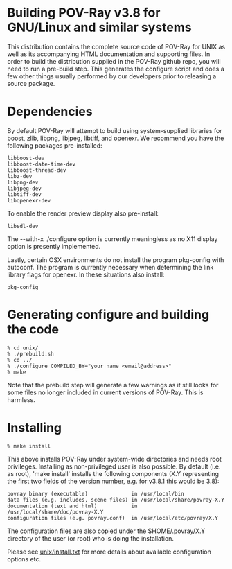 Building POV-Ray v3.8 for GNU/Linux and similar systems
=======================================================

This distribution contains the complete source code of POV-Ray for UNIX
as well as its accompanying HTML documentation and supporting files. In
order to build the distribution supplied in the POV-Ray github repo, you
will need to run a pre-build step. This generates the configure script
and does a few other things usually performed by our developers prior to
releasing a source package.

Dependencies
============

By default POV-Ray will attempt to build using system-supplied libraries for
boost, zlib, libpng, libjpeg, libtiff, and openexr. We recommend you have the
following packages pre-installed:

    libboost-dev
    libboost-date-time-dev
    libboost-thread-dev
    libz-dev
    libpng-dev
    libjpeg-dev
    libtiff-dev
    libopenexr-dev

To enable the render preview display also pre-install:

    libsdl-dev

The --with-x ./configure option is currently meaningless as no X11
display option is presently implemented.

Lastly, certain OSX environments do not install the program pkg-config
with autoconf. The program is currently necessary when determining the
link library flags for openexr. In these situations also install:

    pkg-config


Generating configure and building the code
==========================================

    % cd unix/
    % ./prebuild.sh
    % cd ../
    % ./configure COMPILED_BY="your name <email@address>"
    % make

Note that the prebuild step will generate a few warnings as it still looks
for some files no longer included in current versions of POV-Ray. This is harmless.

Installing
==========

    % make install

This above installs POV-Ray under system-wide directories and needs root privileges.
Installing as non-privileged user is also possible. By default (i.e. as root), 'make
install' installs the following components (X.Y representing the first two fields of
the version number, e.g. for v3.8.1 this would be 3.8):

    povray binary (executable)              in /usr/local/bin
    data files (e.g. includes, scene files) in /usr/local/share/povray-X.Y
    documentation (text and html)           in /usr/local/share/doc/povray-X.Y
    configuration files (e.g. povray.conf)  in /usr/local/etc/povray/X.Y

The configuration files are also copied under the $HOME/.povray/X.Y directory
of the user (or root) who is doing the installation.

Please see [unix/install.txt](install.txt) for more details about available
configuration options etc.
